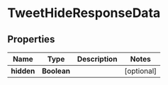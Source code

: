 

# TweetHideResponseData


## Properties

| Name | Type | Description | Notes |
|------------ | ------------- | ------------- | -------------|
|**hidden** | **Boolean** |  |  [optional] |



